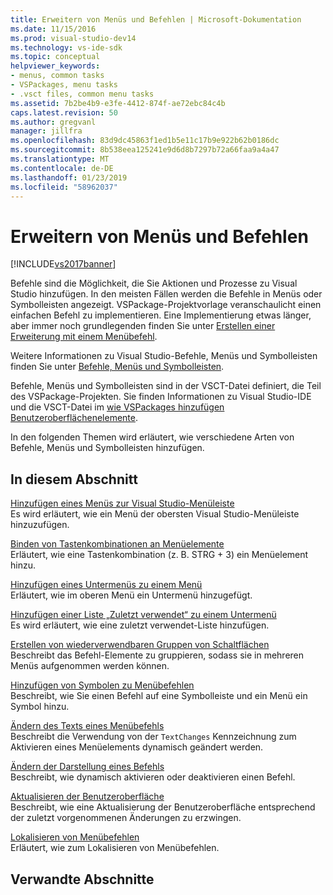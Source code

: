 ```yaml
---
title: Erweitern von Menüs und Befehlen | Microsoft-Dokumentation
ms.date: 11/15/2016
ms.prod: visual-studio-dev14
ms.technology: vs-ide-sdk
ms.topic: conceptual
helpviewer_keywords:
- menus, common tasks
- VSPackages, menu tasks
- .vsct files, common menu tasks
ms.assetid: 7b2be4b9-e3fe-4412-874f-ae72ebc84c4b
caps.latest.revision: 50
ms.author: gregvanl
manager: jillfra
ms.openlocfilehash: 83d9dc45863f1ed1b5e11c17b9e922b62b0186dc
ms.sourcegitcommit: 8b538eea125241e9d6d8b7297b72a66faa9a4a47
ms.translationtype: MT
ms.contentlocale: de-DE
ms.lasthandoff: 01/23/2019
ms.locfileid: "58962037"
---
```

# <a name="extending-menus-and-commands"></a>Erweitern von Menüs und Befehlen
[!INCLUDE[vs2017banner](../includes/vs2017banner.md)]

Befehle sind die Möglichkeit, die Sie Aktionen und Prozesse zu Visual Studio hinzufügen. In den meisten Fällen werden die Befehle in Menüs oder Symbolleisten angezeigt. VSPackage-Projektvorlage veranschaulicht einen einfachen Befehl zu implementieren. Eine Implementierung etwas länger, aber immer noch grundlegenden finden Sie unter [Erstellen einer Erweiterung mit einem Menübefehl](../extensibility/creating-an-extension-with-a-menu-command.md).  
  
 Weitere Informationen zu Visual Studio-Befehle, Menüs und Symbolleisten finden Sie unter [Befehle, Menüs und Symbolleisten](../extensibility/internals/commands-menus-and-toolbars.md).  
  
 Befehle, Menüs und Symbolleisten sind in der VSCT-Datei definiert, die Teil des VSPackage-Projekten. Sie finden Informationen zu Visual Studio-IDE und die VSCT-Datei im [wie VSPackages hinzufügen Benutzeroberflächenelemente](../extensibility/internals/how-vspackages-add-user-interface-elements.md).  
  
 In den folgenden Themen wird erläutert, wie verschiedene Arten von Befehle, Menüs und Symbolleisten hinzufügen.  
  
## <a name="in-this-section"></a>In diesem Abschnitt  
 [Hinzufügen eines Menüs zur Visual Studio-Menüleiste](../extensibility/adding-a-menu-to-the-visual-studio-menu-bar.md)  
 Es wird erläutert, wie ein Menü der obersten Visual Studio-Menüleiste hinzuzufügen.  
  
 [Binden von Tastenkombinationen an Menüelemente](../extensibility/binding-keyboard-shortcuts-to-menu-items.md)  
 Erläutert, wie eine Tastenkombination (z. B. STRG + 3) ein Menüelement hinzu.  
  
 [Hinzufügen eines Untermenüs zu einem Menü](../extensibility/adding-a-submenu-to-a-menu.md)  
 Erläutert, wie im oberen Menü ein Untermenü hinzugefügt.  
  
 [Hinzufügen einer Liste „Zuletzt verwendet“ zu einem Untermenü](../extensibility/adding-a-most-recently-used-list-to-a-submenu.md)  
 Es wird erläutert, wie eine zuletzt verwendet-Liste hinzufügen.  
  
 [Erstellen von wiederverwendbaren Gruppen von Schaltflächen](../extensibility/creating-reusable-groups-of-buttons.md)  
 Beschreibt das Befehl-Elemente zu gruppieren, sodass sie in mehreren Menüs aufgenommen werden können.  
  
 [Hinzufügen von Symbolen zu Menübefehlen](../extensibility/adding-icons-to-menu-commands.md)  
 Beschreibt, wie Sie einen Befehl auf eine Symbolleiste und ein Menü ein Symbol hinzu.  
  
 [Ändern des Texts eines Menübefehls](../extensibility/changing-the-text-of-a-menu-command.md)  
 Beschreibt die Verwendung von der `TextChanges` Kennzeichnung zum Aktivieren eines Menüelements dynamisch geändert werden.  
  
 [Ändern der Darstellung eines Befehls](../extensibility/changing-the-appearance-of-a-command.md)  
 Beschreibt, wie dynamisch aktivieren oder deaktivieren einen Befehl.  
  
 [Aktualisieren der Benutzeroberfläche](../extensibility/updating-the-user-interface.md)  
 Beschreibt, wie eine Aktualisierung der Benutzeroberfläche entsprechend der zuletzt vorgenommenen Änderungen zu erzwingen.  
  
 [Lokalisieren von Menübefehlen](../extensibility/localizing-menu-commands.md)  
 Erläutert, wie zum Lokalisieren von Menübefehlen.  
  
## <a name="related-sections"></a>Verwandte Abschnitte
